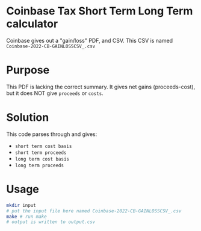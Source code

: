 # Coinbase Tax Short Term Long Term calculator
Coinbase gives out a "gain/loss" PDF, and CSV. This CSV is named `Coinbase-2022-CB-GAINLOSSCSV_.csv`

# Purpose
This PDF is lacking the correct summary. It gives net gains (proceeds-cost), but it does NOT give `proceeds` or `costs`.

# Solution
This code parses through and gives:
* `short term cost basis`
* `short term proceeds`
* `long term cost basis`
* `long term proceeds`

# Usage
```bash
mkdir input
# put the input file here named Coinbase-2022-CB-GAINLOSSCSV_.csv
make # run make
# output is written to output.csv
```
